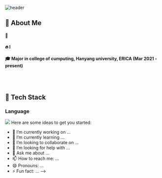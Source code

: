 ![header](https://capsule-render.vercel.app/api?type=waving&color=gradient&height=300&section=header&text=Welcome%20to%20Jhyun02's%20GitHUb%20%F0%9F%A4%97&fontSize=50)
<!--
**Jhyun02/Jhyun02** is a ✨ _special_ ✨ repository because its `README.md` (this file) appears on your GitHub profile.
<div>
  <!--Body-->
  
  ## 👀 About Me
  #### :raising_hand: 
  #### :fire: I
  #### :mortar_board: Major in college of cumputing, Hanyang university, ERICA   (Mar 2021 - present)
                  
  <br/>
  <br/>
  
  ## 🧱 Tech Stack
  ### Language
  <!--Python-->
  <img src="https://img.shields.io/badge/Python-3776AB?style=flat-square&logo=Python&logoColor=white"/>
Here are some ideas to get you started:

- 🔭 I’m currently working on ...
- 🌱 I’m currently learning ...
- 👯 I’m looking to collaborate on ...
- 🤔 I’m looking for help with ...
- 💬 Ask me about ...
- 📫 How to reach me: ...
- 😄 Pronouns: ...
- ⚡ Fun fact: ...
-->
